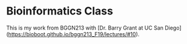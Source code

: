 # Bioinformatics Class
This is my work from BGGN213 with [Dr. Barry Grant at UC San Diego] (https://bioboot.github.io/bggn213_F19/lectures/#10).
